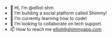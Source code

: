 - 👋 Hi, I’m @elliot-shm
- 👀 I’m building a social platform called Shimmy!
- 🌱 I’m currently learning how to code!
- 💞️ I’m looking to collaborate on tech support.
- 📫 How to reach me elliot@shimmyapp.com

<!---
elliot-shm/elliot-shm is a ✨ special ✨ repository because its `README.md` (this file) appears on your GitHub profile.
You can click the Preview link to take a look at your changes.
--->
